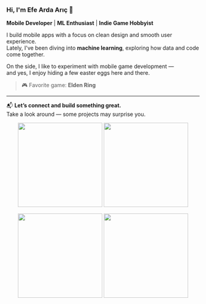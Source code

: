 ### Hi, I'm Efe Arda Arıç 👋  
**Mobile Developer** | **ML Enthusiast** | **Indie Game Hobbyist**

I build mobile apps with a focus on clean design and smooth user experience.  
Lately, I've been diving into **machine learning**, exploring how data and code come together.

On the side, I like to experiment with mobile game development —  
and yes, I enjoy hiding a few easter eggs here and there.

> 🎮 Favorite game: **Elden Ring**

---

📬 **Let’s connect and build something great.**  
Take a look around — some projects may surprise you.

<p align="center">
  <img src="https://media2.giphy.com/media/v1.Y2lkPTc5MGI3NjExcHhyd3c5dmFiOXcwbHl5amE0eGV5dHZ5cDgxdDZhbDN4amMyeXlhdCZlcD12MV9pbnRlcm5hbF9naWZfYnlfaWQmY3Q9Zw/iMlxBLNcvorRCMyNoi/giphy.gif" width="220" height="220"/>
  <img src="https://media0.giphy.com/media/v1.Y2lkPTc5MGI3NjExOTVlMnVzeXRhOWMzbHhqd3JncGFqbzE5dDNjYmg2YWp2OW44ODV3cCZlcD12MV9pbnRlcm5hbF9naWZfYnlfaWQmY3Q9Zw/hr216HOgDKL0dri3cD/giphy.gif" width="220" height="220"/>
</p>

<p align="center">
  <img src="https://media0.giphy.com/media/v1.Y2lkPTc5MGI3NjExMmhvODNqMmlnaTFobDNsOW9lOXBvb2VqemVrc3VpYnpucnVhYnFxNyZlcD12MV9pbnRlcm5hbF9naWZfYnlfaWQmY3Q9Zw/wZwRL2iqmV5S0/giphy.gif" width="220" height="220"/>
  <img src="https://media4.giphy.com/media/v1.Y2lkPTc5MGI3NjExa2s2Z2Z3NmNrdnp5eGZscncwNHVjZm5wNXkxNjloNXpkb25ydzk4cyZlcD12MV9pbnRlcm5hbF9naWZfYnlfaWQmY3Q9Zw/5XPb0FvIqylqg/giphy.gif" width="220" height="220"/>
</p>


